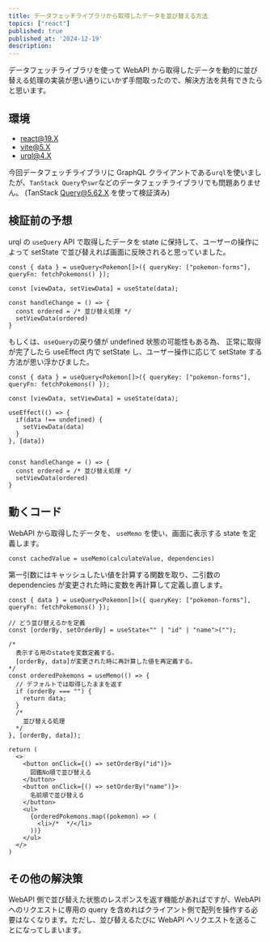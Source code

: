 ```yaml
---
title: データフェッチライブラリから取得したデータを並び替える方法
topics: ["react"]
published: true
published_at: '2024-12-19'
description:
---
```

<!-- textlint-disable -->
データフェッチライブラリを使って WebAPI から取得したデータを動的に並び替える処理の実装が思い通りにいかず手間取ったので、解決方法を共有できたらと思います。
<!-- textlint-enable -->

## 環境
- react@19.X
- vite@5.X
- urql@4.X

今回データフェッチライブラリに GraphQL クライアントである`urql`を使いましたが、`TanStack Query`や`swr`などのデータフェッチライブラリでも問題ありません。
(TanStack Query@5.62.X を使って検証済み)

## 検証前の予想
urql の `useQuery` API で取得したデータを state に保持して、ユーザーの操作によって setState で並び替えれば画面に反映されると思っていました。

```tsx
const { data } = useQuery<Pokemon[]>({ queryKey: ["pokemon-forms"], queryFn: fetchPokemons() });

const [viewData, setViewData] = useState(data);

const handleChange = () => {
  const ordered = /* 並び替え処理 */
  setViewData(ordered)
}
```

もしくは、`useQuery`の戻り値が undefined 状態の可能性もある為、 正常に取得が完了したら useEffect 内で setState し、ユーザー操作に応じて setState する方法が思い浮かびました。

```tsx
const { data } = useQuery<Pokemon[]>({ queryKey: ["pokemon-forms"], queryFn: fetchPokemons() });

const [viewData, setViewData] = useState(data);

useEffect(() => {
  if(data !== undefined) {
    setViewData(data)
  }
}, [data])


const handleChange = () => {
  const ordered = /* 並び替え処理 */
  setViewData(ordered)
}
```

## 動くコード

WebAPI から取得したデータを、 `useMemo` を使い、画面に表示する state を定義します。

```tsx
const cachedValue = useMemo(calculateValue, dependencies)
```

第一引数にはキャッシュしたい値を計算する関数を取り、二引数の dependencies が変更された時に変数を再計算して定義し直します。

```tsx
const { data } = useQuery<Pokemon[]>({ queryKey: ["pokemon-forms"], queryFn: fetchPokemons() });

// どう並び替えるかを定義
const [orderBy, setOrderBy] = useState<"" | "id" | "name">("");

/* 
  表示する用のstateを変数定義する。
  [orderBy, data]が変更された時に再計算した値を再定義する。
*/
const orderedPokemons = useMemo(() => {
  // デフォルトでは取得したままを返す
  if (orderBy === "") {
    return data;
  }
  /* 
    並び替える処理
  */
}, [orderBy, data]);  

return (
  <>
    <button onClick={() => setOrderBy("id")}>
      図鑑No順で並び替える
    </button>
    <button onClick={() => setOrderBy("name")}>
      名前順で並び替える
    </button>
    <ul>
      {orderedPokemons.map((pokemon) => (
        <li>/*  */</li>
      ))}
    </ul>
  </>
)
```

## その他の解決策
WebAPI 側で並び替えた状態のレスポンスを返す機能があればですが、WebAPI へのリクエストに専用の query を含めればクライアント側で配列を操作する必要はなくなります。ただし、並び替えるたびに WebAPI へリクエストを送ることになってしまいます。